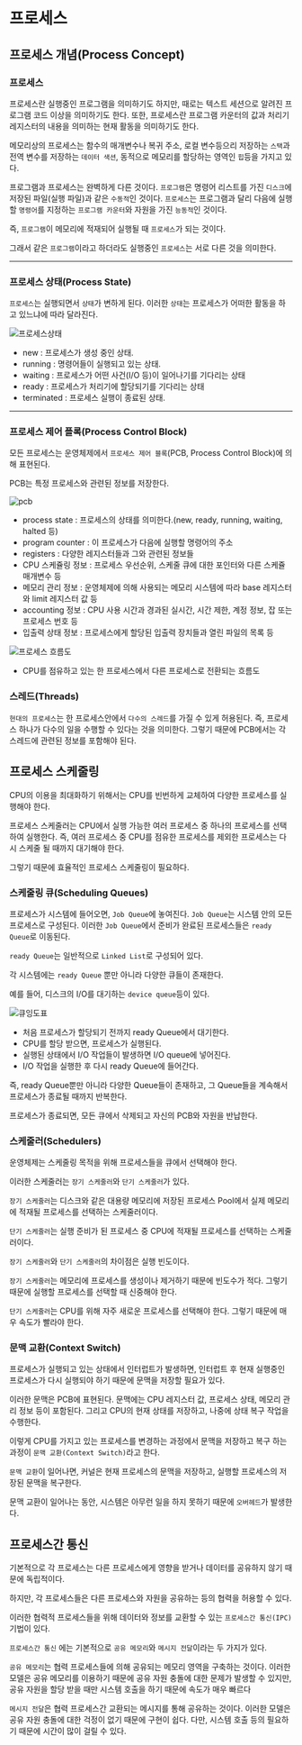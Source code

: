 # 프로세스

## 프로세스 개념(Process Concept)

### 프로세스

프로세스란 실행중인 프로그램을 의미하기도 하지만, 때로는 텍스트 세션으로 알려진 프로그램 코드 이상을 의미하기도 한다.
또한, 프로세스란 프로그램 카운터의 값과 처리기 레지스터의 내용을 의미하는 현재 활동을 의미하기도 한다.

메모리상의 프로세스는 함수의 매개변수나 복귀 주소, 로컬 변수등으리 저장하는 `스택`과 전역 변수를 저장하는 `데이터 색션`,
동적으로 메모리를 할당하는 영역인 `힙`등을 가지고 있다.

프로그램과 프로세스는 완벽하게 다른 것이다.
`프로그램`은 명령어 리스트를 가진 `디스크`에 저장된 파일(실행 파일)과 같은 `수동적`인 것이다.
`프로세스`는 프로그램과 달리 다음에 실행할 `명령어`를 지정하는 `프로그램 카운터`와 자원을 가진 `능동적`인 것이다.

즉, `프로그램`이 메모리에 적재되어 실행될 때 `프로세스`가 되는 것이다.

그래서 같은 `프로그램`이라고 하더라도 실행중인 `프로세스`는 서로 다른 것을 의미한다.

<hr>

### 프로세스 상태(Process State)

`프로세스`는 실행되면서 `상태`가 변하게 된다.
이러한 `상태`는 프로세스가 어떠한 활동을 하고 있느냐에 따라 달라진다.

![프로세스상태](./220307-%EC%9A%B4%EC%98%81%EC%B2%B4%EC%A0%9C_%ED%94%84%EB%A1%9C%EC%84%B8%EC%8A%A4/0.jpg)

- new : 프로세스가 생성 중인 상태.
- running : 명령어들이 실행되고 있는 상태.
- waiting : 프로세스가 어떤 사건(I/O 등)이 일어나기를 기다리는 상태
- ready : 프로세스가 처리기에 할당되기를 기다리는 상태
- terminated : 프로세스 실행이 종료된 상태.

<hr>

### 프로세스 제어 플록(Process Control Block)

모든 프로세스는 운영체제에서 `프로세스 제어 블록`(PCB, Process Control Block)에 의해 표현된다.

PCB는 특정 프로세스와 관련된 정보를 저장한다.

![pcb](./220307-%EC%9A%B4%EC%98%81%EC%B2%B4%EC%A0%9C_%ED%94%84%EB%A1%9C%EC%84%B8%EC%8A%A4/1.jpg)

- process state : 프로세스의 상태를 의미한다.(new, ready, running, waiting, halted 등)
- program counter : 이 프로세스가 다음에 실행할 명령어의 주소
- registers : 다양한 레지스터들과 그와 관련된 정보들
- CPU 스케쥴링 정보 : 프로세스 우선순위, 스케줄 큐에 대한 포인터와 다른 스케쥴 매개변수 등
- 메모리 관리 정보 : 운영체제에 의해 사용되는 메모리 시스템에 따라 base 레지스터와 limit 레지스터 값 등
- accounting 정보 : CPU 사용 시간과 경과된 실시간, 시간 제한, 계정 정보, 잡 또는 프로세스 번호 등
- 입출력 상태 정보 : 프로세스에게 할당된 입출력 장치들과 열린 파일의 목록 등

![프로세스 흐름도](./220307-%EC%9A%B4%EC%98%81%EC%B2%B4%EC%A0%9C_%ED%94%84%EB%A1%9C%EC%84%B8%EC%8A%A4/2.webp)

- CPU를 점유하고 있는 한 프로세스에서 다른 프로세스로 전환되는 흐름도

### 스레드(Threads)

`현대의 프로세스`는 한 프로세스안에서 `다수의 스레드`를 가질 수 있게 허용된다.
즉, 프로세스 하나가 다수의 일을 수행할 수 있다는 것을 의미한다.
그렇기 때문에 PCB에서는 각 스레드에 관련된 정보를 포함해야 된다.

## 프로세스 스케줄링

CPU의 이용을 최대화하기 위해서는 CPU를 빈번하게 교체하여 다양한 프로세스를 실행해야 한다.

프로세스 스케줄러는 CPU에서 실행 가능한 여러 프로세스 중 하나의 프로세스를 선택하여 실행한다.
즉, 여러 프로세스 중 CPU를 점유한 프로세스를 제외한 프로세스는 다시 스케줄 될 때까지 대기해야 한다.

그렇기 때문에 효율적인 프로세스 스케줄링이 필요하다.

### 스케줄링 큐(Scheduling Queues)

프로세스가 시스템에 들어오면, `Job Queue`에 놓여진다.
`Job Queue`는 시스템 안의 모든 프로세스로 구성된다.
이러한 `Job Queue`에서 준비가 완료된 프로세스들은 `ready Queue`로 이동된다.

`ready Queue`는 일반적으로 `Linked List`로 구성되어 있다.

각 시스템에는 `ready Queue` 뿐만 아니라 다양한 큐들이 존재한다.

예를 들어, 디스크의 I/O를 대기하는 `device queue`등이 있다.

![큐잉도표](./220307-%EC%9A%B4%EC%98%81%EC%B2%B4%EC%A0%9C_%ED%94%84%EB%A1%9C%EC%84%B8%EC%8A%A4/4.png)

- 처음 프로세스가 할당되기 전까지 ready Queue에서 대기한다.
- CPU를 할당 받으면, 프로세스가 실행된다.
- 실행된 상태에서 I/O 작업들이 발생하면 I/O queue에 넣어진다.
- I/O 작업을 실행한 후 다시 ready Queue에 들어간다.

즉, ready Queue뿐만 아니라 다양한 Queue들이 존재하고, 그 Queue들을 계속해서 프로세스가 종료될 때까지 반복한다.

프로세스가 종료되면, 모든 큐에서 삭제되고 자신의 PCB와 자원을 반납한다.

### 스케줄러(Schedulers)

운영체제는 스케줄링 목적을 위해 프로세스들을 큐에서 선택해야 한다.

이러한 스케줄러는 `장기 스케줄러`와 `단기 스케줄러`가 있다.

`장기 스케줄러`는 디스크와 같은 대용량 메모리에 저장된 프로세스 Pool에서 실제 메모리에 적재될 프로세스를 선택하는 스케줄러이다.

`단기 스케줄러`는 실행 준비가 된 프로세스 중 CPU에 적재될 프로세스를 선택하는 스케줄러이다.

`장기 스케줄러`와 `단기 스케줄러`의 차이점은 실행 빈도이다.

`장기 스케줄러`는 메모리에 프로세스를 생성이나 제거하기 때문에 빈도수가 적다. 그렇기 때문에 실행할 프로세스를 선택할 때 신중해야 한다.

`단기 스케줄러`는 CPU를 위해 자주 새로운 프로세스를 선택해야 한다. 그렇기 때문에 매우 속도가 빨라야 한다.

### 문맥 교환(Context Switch)

프로세스가 실행되고 있는 상태에서 인터럽트가 발생하면, 인터럽트 후 현재 실행중인 프로세스가 다시 실행되야 하기 때문에 문맥을 저장할 필요가 있다.

이러한 문맥은 PCB에 표현된다.
문맥에는 CPU 레지스터 값, 프로세스 상태, 메모리 관리 정보 등이 포함된다.
그리고 CPU의 현재 상태를 저장하고, 나중에 상태 복구 작업을 수행한다.

이렇게 CPU를 가지고 있는 프로세스를 변경하는 과정에서 문맥을 저장하고 복구 하는 과정이 `문맥 교환(Context Switch)`라고 한다.

`문맥 교환`이 일어나면, 커널은 현재 프로세스의 문맥을 저장하고, 실행할 프로세스의 저장된 문맥을 복구한다.

문맥 교환이 일어나는 동안, 시스템은 아무런 일을 하지 못하기 때문에 `오버헤드`가 발생한다.

## 프로세스간 통신

기본적으로 각 프로세스는 다른 프로세스에게 영향을 받거나 데이터를 공유하지 않기 때문에 독립적이다.

하지만, 각 프로세스들은 다른 프로세스와 자원을 공유하는 등의 협력을 허용할 수 있다.

이러한 협력적 프로세스들을 위해 데이터와 정보를 교환할 수 있는 `프로세스간 통신(IPC)` 기법이 있다.

`프로세스간 통신` 에는 기본적으로 `공유 메모리`와 `메시지 전달`이라는 두 가지가 있다.

`공유 메모리`는 협력 프로세스들에 의해 공유되는 메모리 영역을 구축하는 것이다.
이러한 모델은 공유 메모리를 이용하기 때문에 공유 자원 충돌에 대한 문제가 발생할 수 있지만, 공유 자원을 할당 받을 때만 시스템 호출을 하기 때문에 속도가 매우 빠르다

`메시지 전달`은 협력 프로세스간 교환되는 메시지를 통해 공유하는 것이다.
이러한 모델은 공유 자원 충돌에 대한 걱정이 없기 때문에 구현이 쉽다. 다만, 시스템 호출 등의 필요하기 때문에 시간이 많이 걸릴 수 있다.
